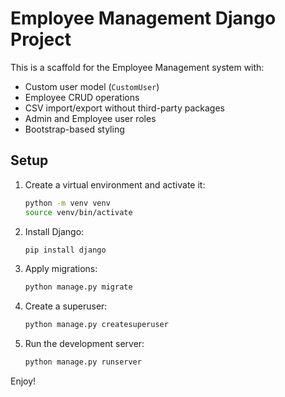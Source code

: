 # Employee Management Django Project

This is a scaffold for the Employee Management system with:
- Custom user model (`CustomUser`)
- Employee CRUD operations
- CSV import/export without third-party packages
- Admin and Employee user roles
- Bootstrap-based styling

## Setup

1. Create a virtual environment and activate it:
   ```bash
   python -m venv venv
   source venv/bin/activate
   ```
2. Install Django:
   ```bash
   pip install django
   ```
3. Apply migrations:
   ```bash
   python manage.py migrate
   ```
4. Create a superuser:
   ```bash
   python manage.py createsuperuser
   ```
5. Run the development server:
   ```bash
   python manage.py runserver
   ```

Enjoy!